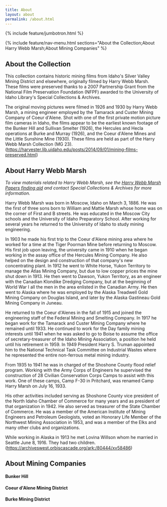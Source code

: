 ```yaml
---
title: About
layout: about
permalink: /about.html
---
```

{% include feature/jumbotron.html %} 

{% include feature/nav-menu.html sections="About the Collection;About Harry Webb Marsh;About Mining Companies" %} 

## About the Collection

This collection contains historic mining films from Idaho's Silver Valley Mining District and elsewhere, originally filmed by Harry Webb Marsh. These films were preserved thanks to a 2007 Partnership Grant from the National Film Preservation Foundation (NFPF) awarded to the University of Idaho Library's Special Collections & Archives. 

The original moving pictures were filmed in 1926 and 1930 by Harry Webb Marsh, a mining engineer employed by the Tamarack and Custer Mining Company of Coeur d'Alene. Shot with one of the first private motion picture film cameras in Idaho, the films appear to be the earliest known footage of the Bunker Hill and Sullivan Smelter (1926), the Hercules and Hecla operations at Burke and Murray (1926), and the Coeur d'Alene Mines and the Little Sunshine Mine (1930). These films are held as part of the Harry Webb Marsh Collection (MG 23).(https://harvester.lib.uidaho.edu/posts/2014/09/01/mining-films-preserved.html)

## About Harry Webb Marsh

*To view materials related to Harry Webb Marsh, see the [Harry Webb Marsh Papers finding aid](https://archiveswest.orbiscascade.org/ark:/80444/xv58486) and contact Special Collections & Archives for more information.*

Harry Webb Marsh was born in Moscow, Idaho on March 3, 1886. He was the first of three sons born to William and Mattie Marsh whose home was on the corner of First and B streets. He was educated in the Moscow City schools and the University of Idaho Preparatory School. After working for several years he returned to the University of Idaho to study mining engineering. 

In 1903 he made his first trip to the Coeur d'Alene mining area where he worked for a time at the Tiger Poorman Mine before returning to Moscow. His first job upon leaving, the university came in 1910 when he began working in the assay office of the Hercules Mining Company. He also helped on the design and construction of that company's new concentrating plant. In 1912 he went to White Horse, Yukon Territory to manage the Atlas Mining Company, but due to low copper prices the mine shut down in 1913. He then went to Dawson, Yukon Territory, as an engineer with the Canadian Klondike Dredging Company, but at the beginning of World War I all the men in the area enlisted in the Canadian Army. He then went to Alaska where he was employed by the Alaska Treadwell Gold Mining Company on Douglas Island, and later by the Alaska Gastineau Gold Mining Company in Juneau.

He returned to the Coeur d'Alenes in the fall of 1915 and joined the engineering staff of the Federal Mining and Smelting Company. In 1917 he began work for the Tamarack and Custer Mining Company where he remained until 1933. He continued to work for the Day family mining interests until 1941 when he was asked to go to Boise to assume the office of secretary-treasurer of the Idaho Mining Association, a position he held until his retirement in 1959. In 1949 President Harry S. Truman appointed him to the National Technical Task Committee on Industrial Wastes where he represented the entire non-ferrous metal mining industry.

From 1935 to 1941 he was in charged of the Shoshone County flood relief program. Working with the Army Corps of Engineers he supervised the construction of 28 Civilian Conservation Corps Camps to assist with this work. One of these camps, Camp F-30 in Pritchard, was renamed Camp Harry Marsh on July 16, 1933.

His other activities included serving as Shoshone County vice president of the North Idaho Chamber of Commerce for many years and as president of that organization in 1942. He also served as treasurer of the State Chamber of Commerce. He was a member of the American Institute of Mining Engineers and Petroleum Geologists, voted an Honorary Life Member of the Northwest Mining Association in 1953, and was a member of the Elks and many other clubs and organizations.

While working in Alaska in 1913 he met Lovina Willson whom he married in Seattle June 8, 1916. They had two children.(https://archiveswest.orbiscascade.org/ark:/80444/xv58486)

## About Mining Companies

#### Bunker Hill



#### Coeur d'Alene Mining District

#### Burke Mining District



<div class="clearfix"></div>

